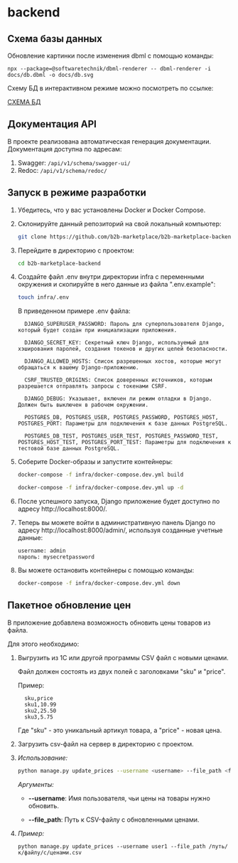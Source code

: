 # backend

## Схема базы данных
Обновление картинки после изменения dbml с помощью команды:
```
npx --package=@softwaretechnik/dbml-renderer -- dbml-renderer -i docs/db.dbml -o docs/db.svg
```

Схему БД в интерактивном режиме можно посмотреть по ссылке:

[СХЕМА БД](https://dbdiagram.io/d/64bb081202bd1c4a5e7f8c0b)



## Документация API
В проекте реализована автоматическая генерация документации. Документация доступна по адресам:
1) Swagger: `/api/v1/schema/swagger-ui/`
2) Redoc: `/api/v1/schema/redoc/`



## Запуск в режиме разработки

1. Убедитесь, что у вас установлены Docker и Docker Compose.

2. Склонируйте данный репозиторий на свой локальный компьютер:

   ```bash
   git clone https://github.com/b2b-marketplace/b2b-marketplace-backend.git
   ```

3. Перейдите в директорию с проектом:

   ```bash
   cd b2b-marketplace-backend
   ```

4. Создайте файл .env внутри директории infra с переменными окружения
   и скопируйте в него данные из файла ".env.example":

   ```bash
   touch infra/.env
   ```
   В приведенном примере .env файла:

         DJANGO_SUPERUSER_PASSWORD: Пароль для суперпользователя Django, который будет создан при инициализации приложения.

         DJANGO_SECRET_KEY: Секретный ключ Django, используемый для хэширования паролей, создания токенов и других целей безопасности.

         DJANGO_ALLOWED_HOSTS: Список разрешенных хостов, которые могут обращаться к вашему Django-приложению.

         CSRF_TRUSTED_ORIGINS: Список доверенных источников, которым разрешается отправлять запросы с токенами CSRF.

         DJANGO_DEBUG: Указывает, включен ли режим отладки в Django. Должен быть выключен в рабочем окружении.

         POSTGRES_DB, POSTGRES_USER, POSTGRES_PASSWORD, POSTGRES_HOST, POSTGRES_PORT: Параметры для подключения к базе данных PostgreSQL.

         POSTGRES_DB_TEST, POSTGRES_USER_TEST, POSTGRES_PASSWORD_TEST, POSTGRES_HOST_TEST, POSTGRES_PORT_TEST: Параметры для подключения к тестовой базе данных PostgreSQL.

5. Соберите Docker-образы и запустите контейнеры:

   ```bash
   docker-compose -f infra/docker-compose.dev.yml build
   ```

   ```bash
   docker-compose -f infra/docker-compose.dev.yml up -d
   ```
6. После успешного запуска, Django приложение будет
доступно по адресу http://localhost:8000/.

7. Теперь вы можете войти в административную панель Django
по адресу http://localhost:8000/admin/,
используя созданные учетные данные:
   ```
   username: admin
   пароль: mysecretpassword
   ```
8. Вы можете остановить контейнеры с помощью команды:

   ```bash
   docker-compose -f infra/docker-compose.dev.yml down
   ```

## Пакетное обновление цен

В приложение добавлена возможность обновить цены товаров из файла.

Для этого необходимо:
1. Выгрузить из 1С или другой программы CSV файл с новыми ценами.

   Файл должен состоять из двух полей с заголовками "sku" и "price".

   Пример:

         sku,price
         sku1,10.99
         sku2,25.50
         sku3,5.75
   Где "sku" - это уникальный артикул товара, а "price" - новая цена.

2. Загрузить csv-файл на сервер в директорию с проектом.

3. _Использование:_
   ```sh
   python manage.py update_prices --username <username> --file_path <file_path>
   ```
   _Аргументы:_

   -  **--username**: Имя пользователя, чьи цены на товары нужно обновить.

   -  **--file_path**: Путь к CSV-файлу с обновленными ценами.

4. _Пример:_
   ```shell
   python manage.py update_prices --username user1 --file_path /путь/к/файлу/с/ценами.csv
   ```
